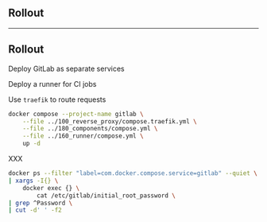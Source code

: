 <!-- .slide: id="gitlab_rollout" class="vertical-center" -->

<i class="fa-duotone fa-rocket-launch fa-8x fa-duotone-colors" style="float: right; color: grey;"></i>

## Rollout

---

## Rollout

Deploy GitLab as separate services

Deploy a runner for CI jobs

Use `traefik` to route requests

```bash
docker compose --project-name gitlab \
    --file ../100_reverse_proxy/compose.traefik.yml \
    --file ../180_components/compose.yml \
    --file ../160_runner/compose.yml \
    up -d
```

XXX

```bash
docker ps --filter "label=com.docker.compose.service=gitlab" --quiet \
| xargs -I{} \
    docker exec {} \
        cat /etc/gitlab/initial_root_password \
| grep ^Password \
| cut -d' ' -f2
```
